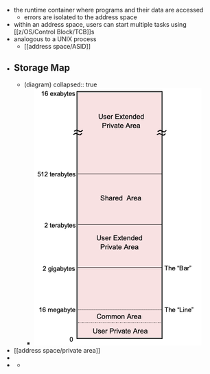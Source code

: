 - the runtime container where programs and their data are accessed
	- errors are isolated to the address space
- within an address space, users can start multiple tasks using [[z/OS/Control Block/TCB]]s
- analogous to a UNIX process
	- [[address space/ASID]]
- ## Storage Map
	- (diagram)
	  collapsed:: true
		- ![image.png](../assets/image_1753199094633_0.png)
- [[address space/private area]]
-
-
	-